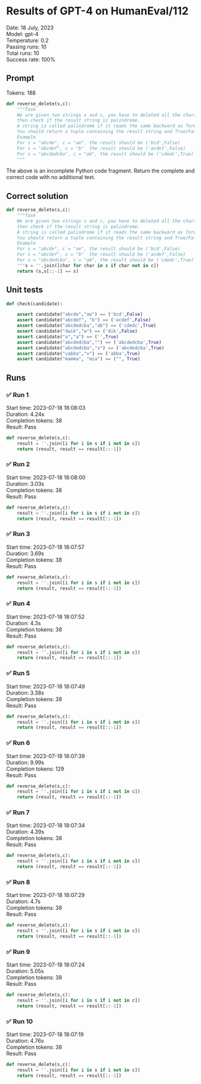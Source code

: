 # Results of GPT-4 on HumanEval/112
Date: 18 July, 2023<br />
Model: gpt-4<br />
Temperature: 0.2<br />
Passing runs: 10<br />
Total runs: 10<br />
Success rate: 100%
## Prompt
Tokens: 188
```python
def reverse_delete(s,c):
    """Task
    We are given two strings s and c, you have to deleted all the characters in s that are equal to any character in c
    then check if the result string is palindrome.
    A string is called palindrome if it reads the same backward as forward.
    You should return a tuple containing the result string and True/False for the check.
    Example
    For s = "abcde", c = "ae", the result should be ('bcd',False)
    For s = "abcdef", c = "b"  the result should be ('acdef',False)
    For s = "abcdedcba", c = "ab", the result should be ('cdedc',True)
    """
```
The above is an incomplete Python code fragment. Return the complete and correct code with no additional text.
## Correct solution
```python
def reverse_delete(s,c):
    """Task
    We are given two strings s and c, you have to deleted all the characters in s that are equal to any character in c
    then check if the result string is palindrome.
    A string is called palindrome if it reads the same backward as forward.
    You should return a tuple containing the result string and True/False for the check.
    Example
    For s = "abcde", c = "ae", the result should be ('bcd',False)
    For s = "abcdef", c = "b"  the result should be ('acdef',False)
    For s = "abcdedcba", c = "ab", the result should be ('cdedc',True)
    """s = ''.join([char for char in s if char not in c])
    return (s,s[::-1] == s)
```
## Unit tests
```python
def check(candidate):

    assert candidate("abcde","ae") == ('bcd',False)
    assert candidate("abcdef", "b") == ('acdef',False)
    assert candidate("abcdedcba","ab") == ('cdedc',True)
    assert candidate("dwik","w") == ('dik',False)
    assert candidate("a","a") == ('',True)
    assert candidate("abcdedcba","") == ('abcdedcba',True)
    assert candidate("abcdedcba","v") == ('abcdedcba',True)
    assert candidate("vabba","v") == ('abba',True)
    assert candidate("mamma", "mia") == ("", True)
```
## Runs
### ✅ Run 1
Start time: 2023-07-18 18:08:03<br />
Duration: 4.24s<br />
Completion tokens: 38<br />
Result: Pass
```python
def reverse_delete(s,c):
    result = ''.join([i for i in s if i not in c])
    return (result, result == result[::-1])
```
### ✅ Run 2
Start time: 2023-07-18 18:08:00<br />
Duration: 3.03s<br />
Completion tokens: 38<br />
Result: Pass
```python
def reverse_delete(s,c):
    result = ''.join([i for i in s if i not in c])
    return (result, result == result[::-1])
```
### ✅ Run 3
Start time: 2023-07-18 18:07:57<br />
Duration: 3.69s<br />
Completion tokens: 38<br />
Result: Pass
```python
def reverse_delete(s,c):
    result = ''.join([i for i in s if i not in c])
    return (result, result == result[::-1])
```
### ✅ Run 4
Start time: 2023-07-18 18:07:52<br />
Duration: 4.3s<br />
Completion tokens: 38<br />
Result: Pass
```python
def reverse_delete(s,c):
    result = ''.join([i for i in s if i not in c])
    return (result, result == result[::-1])
```
### ✅ Run 5
Start time: 2023-07-18 18:07:49<br />
Duration: 3.38s<br />
Completion tokens: 38<br />
Result: Pass
```python
def reverse_delete(s,c):
    result = ''.join([i for i in s if i not in c])
    return (result, result == result[::-1])
```
### ✅ Run 6
Start time: 2023-07-18 18:07:39<br />
Duration: 9.99s<br />
Completion tokens: 129<br />
Result: Pass
```python
def reverse_delete(s,c):
    result = ''.join([i for i in s if i not in c])
    return (result, result == result[::-1])
```
### ✅ Run 7
Start time: 2023-07-18 18:07:34<br />
Duration: 4.39s<br />
Completion tokens: 38<br />
Result: Pass
```python
def reverse_delete(s,c):
    result = ''.join([i for i in s if i not in c])
    return (result, result == result[::-1])
```
### ✅ Run 8
Start time: 2023-07-18 18:07:29<br />
Duration: 4.7s<br />
Completion tokens: 38<br />
Result: Pass
```python
def reverse_delete(s,c):
    result = ''.join([i for i in s if i not in c])
    return (result, result == result[::-1])
```
### ✅ Run 9
Start time: 2023-07-18 18:07:24<br />
Duration: 5.05s<br />
Completion tokens: 38<br />
Result: Pass
```python
def reverse_delete(s,c):
    result = ''.join([i for i in s if i not in c])
    return (result, result == result[::-1])
```
### ✅ Run 10
Start time: 2023-07-18 18:07:19<br />
Duration: 4.76s<br />
Completion tokens: 38<br />
Result: Pass
```python
def reverse_delete(s,c):
    result = ''.join([i for i in s if i not in c])
    return (result, result == result[::-1])
```
